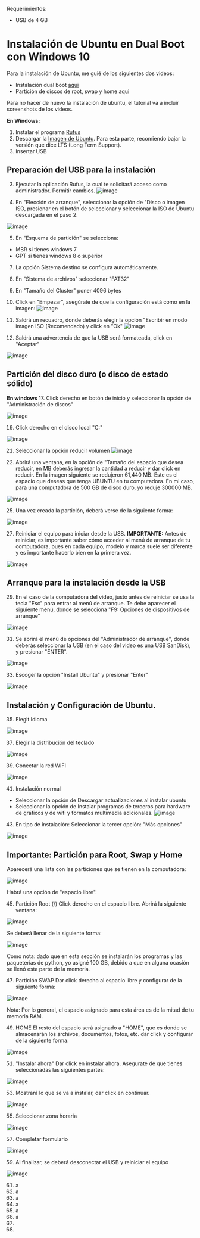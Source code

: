 Requerimientos:
* USB de 4 GB

# Instalación de Ubuntu en Dual Boot con Windows 10

Para la instalación de Ubuntu, me guié de los siguientes dos videos:
* Instalación dual boot [aqui](https://www.youtube.com/watch?v=tiB3kzxK4mU)
* Partición de discos de root, swap y home [aqui](https://www.youtube.com/watch?v=yMgzz1fvVCc)

Para no hacer de nuevo la instalación de ubuntu, el tutorial va a incluir screenshots de los videos.

**En Windows:**
1. Instalar el programa [Rufus](https://rufus.ie/en_US/)
2. Descargar la [Imagen de Ubuntu](https://ubuntu.com/download/desktop). Para esta parte, recomiendo bajar la versión que dice LTS (Long Term Support).
3. Insertar USB

## Preparación del USB para la instalación
3. Ejecutar la aplicación Rufus, la cual te solicitará acceso como administrador. Permitir cambios.
![image](https://user-images.githubusercontent.com/51694410/124964377-9201dd80-dfe6-11eb-939c-fd4f0ba990fc.png)


4. En "Elección de arranque", seleccionar la opción de "Disco o imagen ISO, presionar en el botón de seleccionar y seleccionar la ISO de Ubuntu descargada en el paso 2.

![image](https://user-images.githubusercontent.com/51694410/125024027-9f01e980-e045-11eb-90c4-10f5487983f1.png)

5. En "Esquema de partición" se selecciona:
  * MBR si tienes windows 7
  * GPT si tienes windows 8 o superior

7. La opción Sistema destino se configura automáticamente.

9. En "Sistema de archivos" seleccionar "FAT32"
10. En "Tamaño del Cluster" poner 4096 bytes
11. Click en "Empezar", asegúrate de que la configuración está como en la imagen:
![image](https://user-images.githubusercontent.com/51694410/125024349-30715b80-e046-11eb-88bb-48fbd100d098.png)

13. Saldrá un recuadro, donde deberás elegir la opción "Escribir en modo imagen ISO (Recomendado) y click en "Ok"
![image](https://user-images.githubusercontent.com/51694410/125024407-5696fb80-e046-11eb-9114-fa408760acad.png)

15. Saldrá una advertencia de que la USB será formateada, click en "Aceptar"


![image](https://user-images.githubusercontent.com/51694410/125024516-8a722100-e046-11eb-8f26-f8a243583085.png)

## Partición del disco duro (o disco de estado sólido)

**En windows**
17. Click derecho en botón de inicio y seleccionar la opción de "Administración de discos"


![image](https://user-images.githubusercontent.com/51694410/125024712-f2286c00-e046-11eb-899b-0d9cc17eb313.png)

19. Click derecho en el disco local "C:"


![image](https://user-images.githubusercontent.com/51694410/125024780-0ec4a400-e047-11eb-9651-6e7b3c177f70.png)


21. Seleccionar la opción reducir volumen
![image](https://user-images.githubusercontent.com/51694410/125024919-4f242200-e047-11eb-8087-3e959ed5b684.png)


23. Abrirá una ventana, en la opción de "Tamaño del espacio que desea reducir, en MB deberás ingresar la cantidad a reducir y dar click en reducir. En la imagen siguiente se redujeron 61,440 MB. Este es el espacio que deseas que tenga UBUNTU en tu computadora. En mi caso, para una computadora de 500 GB de disco duro, yo reduje 300000 MB.


![image](https://user-images.githubusercontent.com/51694410/125025180-d2457800-e047-11eb-83e0-65bb183f19a9.png)



25. Una vez creada la partición, deberá verse de la siguiente forma:

![image](https://user-images.githubusercontent.com/51694410/125025352-23ee0280-e048-11eb-9341-c2cefd8f9fec.png)

27. Reiniciar el equipo para iniciar desde la USB. **IMPORTANTE:** Antes de reiniciar, es importante saber cómo acceder al menú de arranque de tu computadora, pues en cada equipo, modelo y marca suele ser diferente y es importante hacerlo bien en la primera vez.

![image](https://user-images.githubusercontent.com/51694410/125025484-5bf54580-e048-11eb-92f6-ad385e6b366d.png)

## Arranque para la instalación desde la USB
29. En el caso de la computadora del video, justo antes de reiniciar se usa la tecla "Esc" para entrar al menú de arranque. Te debe aparecer el siguiente menú, donde se selecciona "F9: Opciones de dispositivos de arranque"

![image](https://user-images.githubusercontent.com/51694410/125025716-c9a17180-e048-11eb-8d0e-b21fd70d4dce.png)

31. Se abrirá el menú de opciones del "Administrador de arranque", donde deberás seleccionar la USB (en el caso del video es una USB SanDisk), y presionar "ENTER".

![image](https://user-images.githubusercontent.com/51694410/125026051-72e86780-e049-11eb-8e15-538458878dd1.png)


33. Escoger la opción "Install Ubuntu" y presionar "Enter"

![image](https://user-images.githubusercontent.com/51694410/125026074-7aa80c00-e049-11eb-82f7-84df23f5da16.png)

## Instalación y Configuración de Ubuntu.
35. Elegit Idioma

![image](https://user-images.githubusercontent.com/51694410/125315800-17460480-e2fd-11eb-9ed3-bb9e7ddc9dab.png)

37. Elegir la distribución del teclado

![image](https://user-images.githubusercontent.com/51694410/125315895-304eb580-e2fd-11eb-8060-01ba1a73633e.png)

39. Conectar la red WIFI

![image](https://user-images.githubusercontent.com/51694410/125316156-76a41480-e2fd-11eb-8819-975c848ba231.png)

41. Instalación normal
* Seleccionar la opción de Descargar actualizaciones al instalar ubuntu
* Seleccionar la opción de Instalar programas de terceros para hardware de gráficos y de wifi y formatos multimedia adicionales.
![image](https://user-images.githubusercontent.com/51694410/125316177-7d328c00-e2fd-11eb-8b59-201fd7dd1133.png)

43. En tipo de instalación:
Seleccionar la tercer opción: "Más opciones"

![image](https://user-images.githubusercontent.com/51694410/125316756-0944b380-e2fe-11eb-9d5d-f645a97bddf1.png)

## Importante: Partición para Root, Swap y Home
Aparecerá una lista con las particiones que se tienen en la computadora:

![image](https://user-images.githubusercontent.com/51694410/125320231-1f07a800-e301-11eb-911c-4894ec6b852e.png)

Habrá una opción de "espacio libre".

45. Partición Root (/)
Click derecho en el espacio libre. Abrirá la siguiente ventana:

![image](https://user-images.githubusercontent.com/51694410/125320516-68f08e00-e301-11eb-971e-dd09a31c5328.png)

Se deberá llenar de la siguiente forma:

![image](https://user-images.githubusercontent.com/51694410/125320975-dac8d780-e301-11eb-9545-9f6d1bf0a4ee.png)

Como nota: dado que en esta sección se instalarán los programas y las paqueterías de python, yo asigné 100 GB, debido a que en alguna ocasión se llenó esta parte de la memoria.

47. Partición SWAP
Dar click derecho al espacio libre y configurar de la siguiente forma:

![image](https://user-images.githubusercontent.com/51694410/125321474-56c31f80-e302-11eb-8ae2-9badc8f686d0.png)

Nota: Por lo general, el espacio asignado para esta área es de la mitad de tu memoria RAM.

49. HOME
El resto del espacio será asignado a "HOME", que es donde se almacenarán los archivos, documentos, fotos, etc. dar click y configurar de la siguiente forma:

![image](https://user-images.githubusercontent.com/51694410/125321732-9db11500-e302-11eb-88c9-9bd2cdeda945.png)


51. "Instalar ahora"
Dar click en instalar ahora. Asegurate de que tienes seleccionadas las siguientes partes:

![image](https://user-images.githubusercontent.com/51694410/125321971-d9e47580-e302-11eb-86ec-ab5694507719.png)


53. Mostrará lo que se va a instalar, dar click en continuar.

![image](https://user-images.githubusercontent.com/51694410/125322069-f84a7100-e302-11eb-97f9-7308bb4cfe5d.png)

55. Seleccionar zona horaria

![image](https://user-images.githubusercontent.com/51694410/125322205-1f08a780-e303-11eb-8f38-4a25ff9fc344.png)

57. Completar formulario

![image](https://user-images.githubusercontent.com/51694410/125322683-a7874800-e303-11eb-9670-2f46f8985cdf.png)

59. Al finalizar, se deberá desconectar el USB y reiniciar el equipo 

![image](https://user-images.githubusercontent.com/51694410/125322993-f2a15b00-e303-11eb-8453-297e60a2e9af.png)

61. a
62. a
63. a
64. a
65. a
66. a
67. 
68. 


